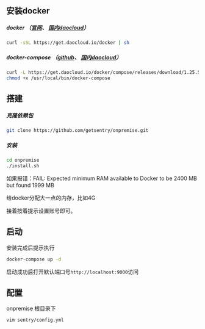 ## 安装docker

##### docker  （[官网](https://www.docker.com/get-docker)、 [国内daocloud](https://get.daocloud.io/)）

```bash
curl -sSL https://get.daocloud.io/docker | sh
```

##### docker-compose （[github](https://github.com/docker/compose/releases)、 [国内daocloud](https://get.daocloud.io/)）

```bash
curl -L https://get.daocloud.io/docker/compose/releases/download/1.25.5/docker-compose-`uname -s`-`uname -m` > /usr/local/bin/docker-compose
chmod +x /usr/local/bin/docker-compose
```

## 搭建

##### 克隆依赖包 

```bash
git clone https://github.com/getsentry/onpremise.git
```

##### 安装

``` bash
cd onpremise
./install.sh
```

如果报错：FAIL: Expected minimum RAM available to Docker to be 2400 MB but found 1999 MB

给docker分配大一点的内存，比如4G

接着按着提示设置账号即可。



## 启动

安装完成后提示执行

``` bash
docker-compose up -d
```

启动成功后打开默认端口号`http://localhost:9000`访问

## 配置

onpremise 根目录下

```bash
vim sentry/config.yml
```

